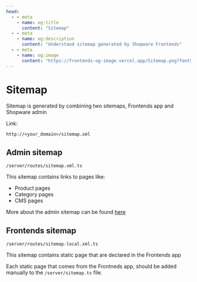 ```yaml
---
head:
  - - meta
    - name: og:title
      content: "Sitemap"
  - - meta
    - name: og:description
      content: "Understand sitemap generated by Shopware Frontends"
  - - meta
    - name: og:image
      content: "https://frontends-og-image.vercel.app/Sitemap.png?fontSize=150px"
---
```


# Sitemap

Sitemap is generated by combining two sitemaps, Frontends app and Shopware admin

Link:

```
http://<your_domain>/sitemap.xml
```

## Admin sitemap

```
/server/routes/sitemap.xml.ts
```

This sitemap contains links to pages like:

- Product pages
- Category pages
- CMS pages

More about the admin sitemap can be found [here](https://docs.shopware.com/en/shopware-6-en/settings/sitemap)

## Frontends sitemap

```
/server/routes/sitemap-local.xml.ts
```

This sitemap contains static page that are declared in the Frontends app

Each static page that comes from the Frontneds app, should be added manually to the `/server/sitemap.ts` file.
